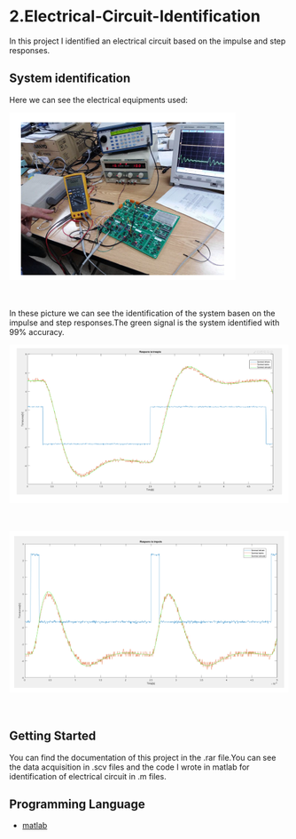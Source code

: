 # 2.Electrical-Circuit-Identification
In this project I identified an electrical circuit based on the impulse and step responses.


## System identification

Here we can see the electrical equipments used:

![alt text](https://github.com/Piciorus-Ovidiu-Mihai/Photos/blob/master/1.PNG)<br/><br/><br/>

In these picture we can see the identification of the system basen on the impulse and step responses.The green signal is the system identified with 99% accuracy. 

![alt text](https://github.com/Piciorus-Ovidiu-Mihai/Photos/blob/master/2.PNG)<br/><br/><br/>

![alt text](https://github.com/Piciorus-Ovidiu-Mihai/Photos/blob/master/3.PNG)<br/><br/><br/>

## Getting Started

You can find the documentation of this project in the .rar file.You can see the data acquisition in .scv files and the code I wrote in matlab for identification of electrical circuit in .m files.
  
## Programming Language

* [matlab](https://www.mathworks.com/products/matlab.html)

